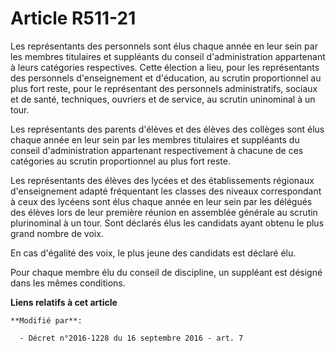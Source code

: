 # Article R511-21

Les représentants des personnels sont élus chaque année en leur sein par les membres titulaires et suppléants du conseil
d'administration appartenant à leurs catégories respectives. Cette élection a lieu, pour les représentants des personnels
d'enseignement et d'éducation, au scrutin proportionnel au plus fort reste, pour le représentant des personnels
administratifs, sociaux et de santé, techniques, ouvriers et de service, au scrutin uninominal à un tour.

Les représentants des parents d'élèves et des élèves des collèges sont élus chaque année en leur sein par les membres
titulaires et suppléants du conseil d'administration appartenant respectivement à chacune de ces catégories au scrutin
proportionnel au plus fort reste.

Les représentants des élèves des lycées et des établissements régionaux d'enseignement adapté fréquentant les classes des
niveaux correspondant à ceux des lycéens sont élus chaque année en leur sein par les délégués des élèves lors de leur
première réunion en assemblée générale au scrutin plurinominal à un tour. Sont déclarés élus les candidats ayant obtenu le
plus grand nombre de voix. 

En cas d'égalité des voix, le plus jeune des candidats est déclaré élu. 

Pour chaque membre élu du conseil de discipline, un suppléant est désigné dans les mêmes conditions.

**Liens relatifs à cet article**

	**Modifié par**:

	  - Décret n°2016-1228 du 16 septembre 2016 - art. 7
